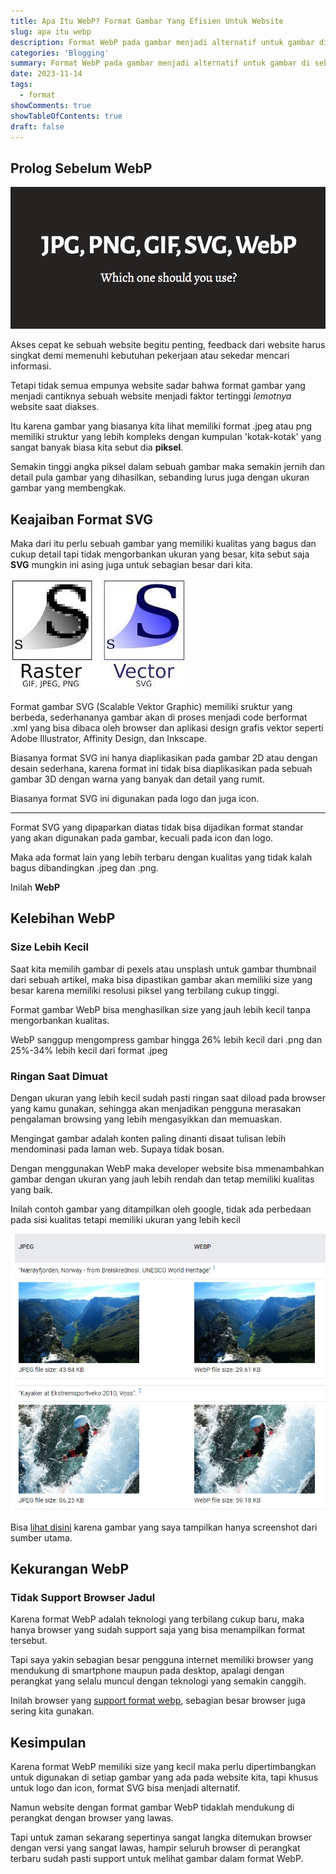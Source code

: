 ```yaml
---
title: Apa Itu WebP? Format Gambar Yang Efisien Untuk Website
slug: apa itu webp
description: Format WebP pada gambar menjadi alternatif untuk gambar di sebuah website, karena format webp memliki kompresi gambar yang cukup baik dan tetap mempertahankan kualitas gambar.
categories: 'Blogging'
summary: Format WebP pada gambar menjadi alternatif untuk gambar di sebuah website, karena format webp memliki kompresi gambar yang cukup baik dan tetap mempertahankan kualitas gambar.
date: 2023-11-14
tags:
  - format
showComments: true
showTableOfContents: true
draft: false
---
```


## Prolog Sebelum WebP

![Format Gambar Website](./tipe-gambar-website.png '*Source: [yudana](https://www.yudana.id/perbedaan-format-gambar-jpg-png-gif-dan-svg-untuk-website/)*')

Akses cepat ke sebuah website begitu penting, feedback dari website harus singkat demi memenuhi kebutuhan pekerjaan atau sekedar mencari informasi.

Tetapi tidak semua empunya website sadar bahwa format gambar yang menjadi cantiknya sebuah website menjadi faktor tertinggi _lemotnya_ website saat diakses.

Itu karena gambar yang biasanya kita lihat memiliki format .jpeg atau png memiliki struktur yang lebih kompleks dengan kumpulan 'kotak-kotak' yang sangat banyak biasa kita sebut dia **piksel**.

Semakin tinggi angka piksel dalam sebuah gambar maka semakin jernih dan detail pula gambar yang dihasilkan, sebanding lurus juga dengan ukuran gambar yang membengkak.

## Keajaiban Format SVG

Maka dari itu perlu sebuah gambar yang memiliki kualitas yang bagus dan cukup detail tapi tidak mengorbankan ukuran yang besar, kita sebut saja **SVG** mungkin ini asing juga untuk sebagian besar dari kita.

![Format SVG](./svg.jpg '*Source: [wikipedia](https://commons.wikimedia.org/)*')

Format gambar SVG (Scalable Vektor Graphic) memiliki sruktur yang berbeda, sederhananya gambar akan di proses menjadi code berformat .xml yang bisa dibaca oleh browser dan aplikasi design grafis vektor seperti Adobe Illustrator, Affinity Design, dan Inkscape.

Biasanya format SVG ini hanya diaplikasikan pada gambar 2D atau dengan desain sederhana, karena format ini tidak bisa diaplikasikan pada sebuah gambar 3D dengan warna yang banyak dan detail yang rumit.

Biasanya format SVG ini digunakan pada logo dan juga icon.

---

Format SVG yang dipaparkan diatas tidak bisa dijadikan format standar yang akan digunakan pada gambar, kecuali pada icon dan logo.

Maka ada format lain yang lebih terbaru dengan kualitas yang tidak kalah bagus dibandingkan .jpeg dan .png.

Inilah **WebP**

## Kelebihan WebP

### Size Lebih Kecil

Saat kita memilih gambar di pexels atau unsplash untuk gambar thumbnail dari sebuah artikel, maka bisa dipastikan gambar akan memiliki size yang besar karena memiliki resolusi piksel yang terbilang cukup tinggi.

Format gambar WebP bisa menghasilkan size yang jauh lebih kecil tanpa mengorbankan kualitas.

WebP sanggup mengompress gambar hingga 26% lebih kecil dari .png dan 25%-34% lebih kecil dari format .jpeg

### Ringan Saat Dimuat

Dengan ukuran yang lebih kecil sudah pasti ringan saat diload pada browser yang kamu gunakan, sehingga akan menjadikan pengguna merasakan pengalaman browsing yang lebih mengasyikkan dan memuaskan.

Mengingat gambar adalah konten paling dinanti disaat tulisan lebih mendominasi pada laman web. Supaya tidak bosan.

Dengan menggunakan WebP maka developer website bisa mmenambahkan gambar dengan ukuran yang jauh lebih rendah dan tetap memiliki kualitas yang baik.

Inilah contoh gambar yang ditampilkan oleh google, tidak ada perbedaan pada sisi kualitas tetapi memiliki ukuran yang lebih kecil

![Perbandingan Ukuran Foto Antara JPG dan WebP](./perbedaan-jpg-dan-webp.png '*Source: [Dev Google](https://developers.google.com/speed/webp/gallery1#sample_image_files_in_jpeg_and_webp_and_the_png_source)*')

Bisa [lihat disini](https://developers.google.com/speed/webp/gallery1#sample_image_files_in_jpeg_and_webp_and_the_png_source) karena gambar yang saya tampilkan hanya screenshot dari sumber utama.

## Kekurangan WebP

### Tidak Support Browser Jadul

Karena format WebP adalah teknologi yang terbilang cukup baru, maka hanya browser yang sudah support saja yang bisa menampilkan format tersebut.

Tapi saya yakin sebagian besar pengguna internet memiliki browser yang mendukung di smartphone maupun pada desktop, apalagi dengan perangkat yang selalu muncul dengan teknologi yang semakin canggih.

Inilah browser yang [support format webp](https://developers.google.com/speed/webp/faq#which_web_browsers_natively_support_webp), sebagian besar browser juga sering kita gunakan.

## Kesimpulan

Karena format WebP memiliki size yang kecil maka perlu dipertimbangkan untuk digunakan di setiap gambar yang ada pada website kita, tapi khusus untuk logo dan icon, format SVG bisa menjadi alternatif.

Namun website dengan format gambar WebP tidaklah mendukung di perangkat dengan browser yang lawas.

Tapi untuk zaman sekarang sepertinya sangat langka ditemukan browser dengan versi yang sangat lawas, hampir seluruh browser di perangkat terbaru sudah pasti support untuk melihat gambar dalam format WebP.
